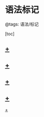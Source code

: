 # 语法标记

@tags: 语法/标记

[toc]

## [+](/zh/docs/flags.md)

## [+](/zh/docs/toc.md)

## [+](/zh/docs/list.md)

## [+](/zh/docs/redirect.md)

[+](/zh/docs/other-marks.md)
